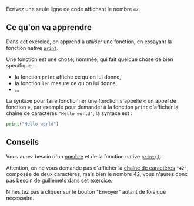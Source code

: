Écrivez une seule ligne de code affichant le nombre `42`.

## Ce qu'on va apprendre

Dans cet exercice, on apprend à *utiliser* une fonction, en essayant la fonction
native [`print`](https://docs.python.org/fr/3/library/functions.html#print).

Une fonction est une chose, nommée, qui fait quelque chose de bien spécifique :

- la fonction `print` affiche ce qu'on lui donne,
- la fonction `len` mesure ce qu'on lui donne,
- …

La syntaxe pour faire fonctionner une fonction s'appelle « un appel de
fonction », par exemple pour demander à la fonction `print` d'afficher la chaîne
de caractères `"Hello world"`, la syntaxe est :

```python
print("Hello world")
```


## Conseils

Vous aurez besoin d'un
[nombre](https://docs.python.org/fr/3/tutorial/introduction.html#numbers)
et de la fonction native
[`print()`](https://docs.python.org/fr/3/library/functions.html#print).

Attention, on ne vous demande pas d'afficher la [chaîne de
caractères](https://docs.python.org/fr/3/tutorial/introduction.html#strings)
`"42"`, composée de deux caractères, mais bien le nombre 42, vous
n'aurez donc pas besoin de guillemets dans cet exercice.

N'hésitez pas à cliquer sur le bouton "Envoyer" autant de fois
que nécessaire.
